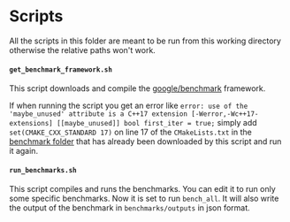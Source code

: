 # Scripts
All the scripts in this folder are meant to be run from this working directory otherwise the relative paths won't work.

#### `get_benchmark_framework.sh`
This script downloads and compile the [google/benchmark](https://github.com/google/benchmark) framework.

If when running the script you get an error like
    ```
    error: use of the 'maybe_unused' attribute is a C++17 extension [-Werror,-Wc++17-extensions] [[maybe_unused]] bool first_iter = true;
    ```
simply add `set(CMAKE_CXX_STANDARD 17)` on line 17 of the `CMakeLists.txt` in the 
[benchmark folder](../ext/benchmark) that has already been downloaded by this script
and run it again.

#### `run_benchmarks.sh`
This script compiles and runs the benchmarks. You can edit it to run only some specific benchmarks. Now it is set to run `bench_all`. It will also write the output of the benchmark in `benchmarks/outputs` in json format.